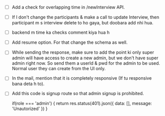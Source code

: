 - [ ] Add a check for overlapping time in /newInterview API.
- [ ] If I don't change the participants & make a call to update Interview, then participant m s interview delete to ho gaya, but doobara add nhi hua.
- [ ] backend m time ka checks comment kiya hua h



- [ ] Add resume option. For that change the schema as well.
- [ ] While sending the response, make sure to add the point ki only super admin will have access to create a new admin, but we don't have super admin right now. So send them a userId & pwd for the admin to be used. Normal user they can create from the UI only.
- [ ] In the mail, mention that it is completely responsive (If tu responsive bana deta h to).
- [ ] Add this code is signup route so that admin signup is prohibited.

  if(role === 'admin') {
    return res.status(401).json({
      data: [],
      message: 'Unautorized'
    })
  }